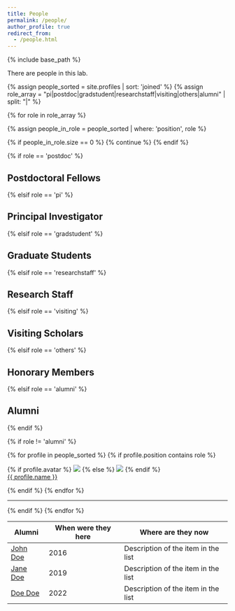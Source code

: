 ```yaml
---
title: People
permalink: /people/
author_profile: true
redirect_from:
  - /people.html
---
```

{% include base_path %}

There are people in this lab.

{% assign people_sorted = site.profiles | sort: 'joined' %}
{% assign role_array = "pi|postdoc|gradstudent|researchstaff|visiting|others|alumni" | split: "|" %}

{% for role in role_array %}

{% assign people_in_role = people_sorted | where: 'position', role %}

<!-- Skip section if there's nobody -->
{% if people_in_role.size == 0 %}
  {% continue %}
{% endif %}

<div class="pos_header">
{% if role == 'postdoc' %}
<h2>Postdoctoral Fellows</h2>
 {% elsif role == 'pi' %}
<h2>Principal Investigator</h2>
 {% elsif role == 'gradstudent' %}
<h2>Graduate Students</h2>
 {% elsif role == 'researchstaff' %}
<h2>Research Staff</h2>
 {% elsif role == 'visiting' %}
<h2>Visiting Scholars</h2>
 {% elsif role == 'others' %}
<h2>Honorary Members</h2>
 {% elsif role == 'alumni' %}
<h2>Alumni</h2>
{% endif %}
</div>


{% if role != 'alumni' %}
<div class="content list people">
  {% for profile in people_sorted %}
    {% if profile.position contains role %}
      <div class="list-item-people">
        <p class="list-post-title">
          {% if profile.avatar %}
            <a href="{{ site.baseurl }}{{ profile.url }}" rel="permalink"><img class="profile-thumbnail" src="{{site.baseurl}}/images/people/{{profile.avatar}}"></a>
          {% else %}
            <a href="{{ site.baseurl }}{{ profile.url }}"><img class="profile-thumbnail" src="http://evansheline.com/wp-content/uploads/2011/02/facebook-Storm-Trooper.jpg"></a>
          {% endif %}
          <br>
          <a class="name" href="{{ site.baseurl }}{{ profile.url }}">{{ profile.name }}</a>
        </p>
      </div>    
    {% endif %}
  {% endfor %}
</div>
<hr>


{% endif %}
{% endfor %}


| Alumni           | When were they here  | Where are they now                             |
| --------         | -------------------- | ---------------------------------------------- |
| [John Doe](#)    | 2016                 | Description of the item in the list            |
| [Jane Doe](#)    | 2019                 | Description of the item in the list            |
| [Doe Doe](#)     | 2022                 | Description of the item in the list            |